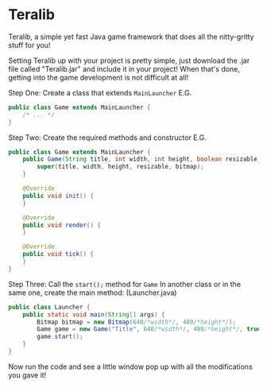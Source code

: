 # Teralib

Teralib, a simple yet fast Java game framework that does all the nitty-gritty stuff for you!

Setting Teralib up with your project is pretty simple, just download the .jar file called "Teralib.jar" and include it in your project!
When that's done, getting into the game development is not difficult at all!

Step One: Create a class that extends `MainLauncher`
E.G.
```java
public class Game extends MainLauncher {
	/* ... */
}
```

Step Two: Create the required methods and constructor
E.G.
```java
public class Game extends MainLauncher {
  	public Game(String title, int width, int height, boolean resizable, Bitmap bitmap) {
		super(title, width, height, resizable, bitmap);
	}

	@Override
	public void init() {
	}

	@Override
	public void render() {
	}

	@Override
	public void tick() {
	}
}
```

Step Three: Call the `start();` method for `Game`
In another class or in the same one, create the main method:
(Launcher.java)
```java
public class Launcher {
	public static void main(String[] args) {
		Bitmap bitmap = new Bitmap(640/*width*/, 480/*height*/);
		Game game = new Game("Title", 640/*width*/, 480/*height*/, true/*resizable*/, bitmap/*bitmap*/);
		game.start();
	}
}
```

Now run the code and see a little window pop up with all the modifications you gave it!

